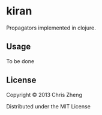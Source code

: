 # kiran

Propagators implemented in clojure.  

## Usage

To be done

## License
Copyright © 2013 Chris Zheng

Distributed under the MIT License
